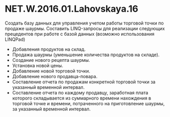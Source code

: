 # NET.W.2016.01.Lahovskaya.16
Создать базу данных для управления учетом работы торговой точки по продаже шаурмы.
Составить LINQ-запросы для реализации следующих прецедентов при работе с базой данных (возможно использования LINQPad)
- Добавления продуктов на склад.
- Продажа шаурмы (уменьшение количества продуктов на складе).
- Создание нового рецепта шаурмы.
- Установка новой цены.
- Добавление новой торговой точки.
- Добавление нового продавца-повара.
- Составление отчета по продажам конкретной торговой точки за указанный  временной интервал.
- Составление отчета по каждому продавцу, заработная плата которого складывается из суммарного времени нахождения в торговой точке и времени,
потраченного на приготовление шаурмы, за указанный  временной интервал.
